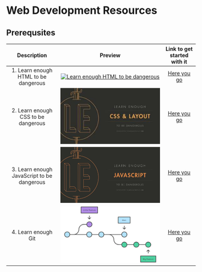 # Web Development Resources

## Prerequsites

|                Description                 |                                                                                               Preview                                                                                                |                    Link to get started with it                     |
| :----------------------------------------: | :--------------------------------------------------------------------------------------------------------------------------------------------------------------------------------------------------: | :----------------------------------------------------------------: |
|    1. Learn enough HTML to be dangerous    | <center> [![Learn enough HTML to be dangerous](https://i.ytimg.com/vi/jd0_UxUSTf4/mqdefault.jpg "Introduction to Linux")](https://www.learnenough.com/html-tutorial "Introduction to HTML") <center> |      [Here you go](https://www.learnenough.com/html-tutorial)      |
|    2. Learn enough CSS to be dangerous     |             <center> [![DevOps prerequisites](./images/learn_enough_css.jpg "Introduction to CSS")](https://www.learnenough.com/css-and-layout-tutorial "Introduction to CSS") <center>              | [Here you go](https://www.learnenough.com/css-and-layout-tutorial) |
| 3. Learn enough JavaScript to be dangerous |                             <center> [![CCNA part 1](./images/learn_enough_js.jpg "Learn enough JS")](https://www.learnenough.com/javascript "Learn enough JS") <center>                             |       [Here you go](https://www.learnenough.com/javascript)        |
|            4. Learn enough Git             |          <center> [![Git complete introduction (by Atlassian)](./images/git.png "Git complete intro (Atlassian)")](https://www.atlassian.com/git "Git complete intro (atlassian)") <center>          |            [Here you go](https://www.atlassian.com/git)            |
